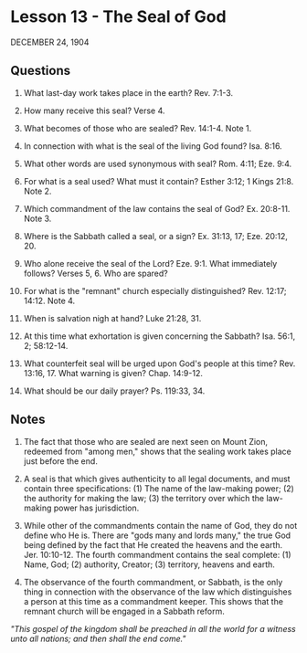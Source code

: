 # Lesson 13 - The Seal of God

DECEMBER 24, 1904

## Questions

1. What last-day work takes place in the earth? Rev. 7:1-3.

2. How many receive this seal? Verse 4.

3. What becomes of those who are sealed? Rev. 14:1-4. Note 1.

4. In connection with what is the seal of the living God found? Isa. 8:16.

5. What other words are used synonymous with seal? Rom. 4:11; Eze. 9:4.

6. For what is a seal used? What must it contain? Esther 3:12; 1 Kings 21:8. Note 2.

7. Which commandment of the law contains the seal of God? Ex. 20:8-11. Note 3.

8. Where is the Sabbath called a seal, or a sign? Ex. 31:13, 17; Eze. 20:12, 20.

9. Who alone receive the seal of the Lord? Eze. 9:1. What immediately follows? Verses 5, 6. Who are spared?

10. For what is the "remnant" church especially distinguished? Rev. 12:17; 14:12. Note 4.

11. When is salvation nigh at hand? Luke 21:28, 31.

12. At this time what exhortation is given concerning the Sabbath? Isa. 56:1, 2; 58:12-14.

13. What counterfeit seal will be urged upon God's people at this time? Rev. 13:16, 17. What warning is given? Chap. 14:9-12.

14. What should be our daily prayer? Ps. 119:33, 34.

## Notes

1. The fact that those who are sealed are next seen on Mount Zion, redeemed from "among men," shows that the sealing work takes place just before the end.

2. A seal is that which gives authenticity to all legal documents, and must contain three specifications: (1) The name of the law-making power; (2) the authority for making the law; (3) the territory over which the law-making power has jurisdiction.

3. While other of the commandments contain the name of God, they do not define who He is. There are "gods many and lords many," the true God being defined by the fact that He created the heavens and the earth. Jer. 10:10-12. The fourth commandment contains the seal complete: (1) Name, God; (2) authority, Creator; (3) territory, heavens and earth.

4. The observance of the fourth commandment, or Sabbath, is the only thing in connection with the observance of the law which distinguishes a person at this time as a commandment keeper. This shows that the remnant church will be engaged in a Sabbath reform.

*"This gospel of the kingdom shall be preached in all the world for a witness unto all nations; and then shall the end come."*